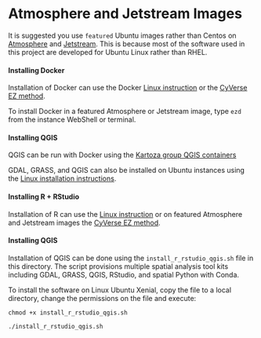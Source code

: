 # Atmosphere and Jetstream Images

It is suggested you use `featured` Ubuntu images rather than Centos on [Atmosphere](https://atmo.cyverse.org) and [Jetstream](https://use.jetstream-cloud.org/application/images). This is because most of the software used in this project are developed for Ubuntu Linux rather than RHEL.

#### Installing Docker

Installation of Docker can use the Docker [Linux instruction](https://docs.docker.com/engine/installation/linux/docker-ce/ubuntu/) or the [CyVerse EZ method](https://cyverse-ez-quickstart.readthedocs-hosted.com/en/latest/).

To install Docker in a featured Atmosphere or Jetstream image, type `ezd` from the instance WebShell or terminal.

#### Installing QGIS

QGIS can be run with Docker using the [Kartoza group QGIS containers](https://github.com/kartoza/docker-qgis-desktop)

GDAL, GRASS, and QGIS can also be installed on Ubuntu instances using the [Linux installation instructions](http://www.qgis.org/en/site/forusers/alldownloads.html#linux).

#### Installing R + RStudio

Installation of R can use the [Linux instruction](https://www.r-bloggers.com/how-to-install-r-on-linux-ubuntu-16-04-xenial-xerus/) or on featured Atmosphere and Jetstream images the [CyVerse EZ method](https://cyverse-ez-quickstart.readthedocs-hosted.com/en/latest/).

#### Installing QGIS

Installation of QGIS can be done using the `install_r_rstudio_qgis.sh` file in this directory. The script provisions multiple spatial analysis tool kits including GDAL, GRASS, QGIS, RStudio, and spatial Python with Conda.

To install the software on Linux Ubuntu Xenial, copy the file to a local directory, change the permissions on the file and execute:

```
chmod +x install_r_rstudio_qgis.sh

./install_r_rstudio_qgis.sh

```
